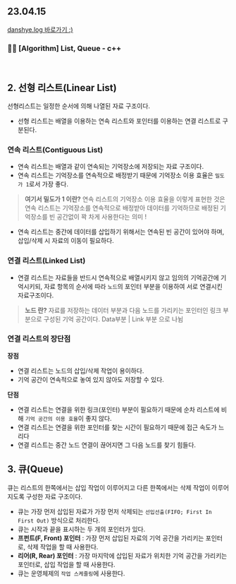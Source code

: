 <h2>23.04.15</h2>
<a href="https://velog.io/@leedahye2001/%EB%A6%AC%EC%8A%A4%ED%8A%B8-%EC%8A%A4%ED%83%9D-%ED%81%90">danshye.log 바로가기 :)</a>
<br>
<h3>🙋‍♀️ [Algorithm] List, Queue - c++</h3>
<br>



## 2. 선형 리스트(Linear List)

선형리스트는 일정한 순서에 의해 나열된 자료 구조이다.

- 선형 리스트는 배열을 이용하는 연속 리스트와 포인터를 이용하는 연결 리스트로 구분된다.

### 연속 리스트(Contiguous List)

- 연속 리스트는 배열과 같이 연속되는 기억장소에 저장되는 자료 구조이다.
- 연속 리스트는 기억장소를 연속적으로 배정받기 때문에 기억장소 이용 효율은 `밀도가 1`로서 가장 좋다.

> **여기서 밀도가 1 이란?**
연속 리스트의 기억장소 이용 효율을 이렇게 표현한 것은 연속 리스트는 기억장소를 연속적으로 배정받아 데이터를 기억하므로 배정된 기억장소를 빈 공간없이 꽉 차게 사용한다는 의미 !
> 
- 연속 리스트는 중간에 데이터를 삽입하기 위해서는 연속된 빈 공간이 있어야 하며, 삽입/삭제 시 자료의 이동이 필요하다.

### 연결 리스트(Linked List)

- 연결 리스트는 자료들을 반드시 연속적으로 배열시키지 않고 임의의 기억공간에 기억시키되, 자료 항목의 순서에 따라 `노드`의 포인터 부분을 이용하여 서로 연결시킨 자료구조이다.

> **노드 란?**
자료를 저장하는 데이터 부분과 다음 노드를 가리키는 포인터인 링크 부분으로 구성된 기억 공간이다.
Data부분 | Link 부분 으로 나뉨
> 

### 연결 리스트의 장단점

**장점**

- 연결 리스트는 노드의 삽입/삭제 작업이 용이하다.
- 기억 공간이 연속적으로 놓여 있지 않아도 저장할 수 있다.

**단점**

- 연결 리스트는 연결을 위한 링크(포인터) 부분이 필요하기 때문에 순차 리스트에 비해 `기억 공간의 이용 효율`이 좋지 않다.
- 연결 리스트는 연결을 위한 포인터를 찾는 시간이 필요하기 때문에 접근 속도가 느리다
- 연결 리스트는 중간 노드 연결이 끊어지면 그 다음 노드를 찾기 힘들다.

## 3. 큐(Queue)

큐는 리스트의 한쪽에서는 삽입 작업이 이루어지고 다른 한쪽에서는 삭제 작업이 이루어지도록 구성한 자료 구조이다.

- 큐는 가장 먼저 삽입된 자료가 가장 먼저 삭제되는 `선입선출(FIFO; First In First Out)` 방식으로 처리한다.
- 큐는 시작과 끝을 표시하는 두 개의 포인터가 있다.
- **프펀트(F, Front) 포인터** : 가장 먼저 삽입된 자료의 기억 공간을 가리키는 포인터로, 삭제 작업을 할 때 사용한다.
- **리어(R, Rear) 포인터** : 가장 마지막에 삽입된 자료가 위치한 기억 공간을 가리키는 포인터로, 삽입 작업을 할 때 사용한다.
- 큐는 운영체제의 `작업 스케줄링`에 사용한다.
